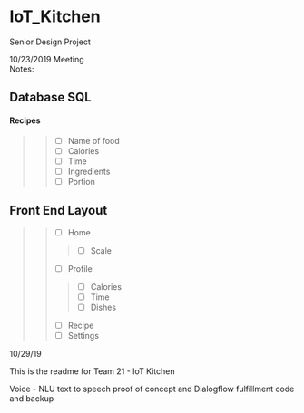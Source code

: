 # IoT_Kitchen
Senior Design Project

10/23/2019 Meeting <br>
Notes:<br>
## Database SQL<br>
 #### <b>Recipes</b>  <br>
 >> - [ ] Name of food<br>
 >> - [ ] Calories<br>
 >> - [ ] Time<br>
 >> - [ ] Ingredients<br>
 >> - [ ] Portion<br>

## Front End Layout<br>
>> - [ ] Home <br>
>>> - [ ] Scale <br>
>> - [ ] Profile <br>
>>> - [ ] Calories
>>> - [ ] Time
>>> - [ ] Dishes
>> - [ ] Recipe <br>
>> - [ ] Settings <br>

10/29/19

This is the readme for Team 21 - IoT Kitchen

Voice - NLU text to speech proof of concept and Dialogflow fulfillment code and backup
